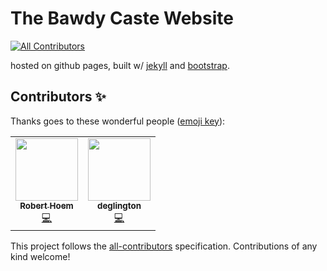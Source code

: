 # The Bawdy Caste Website
<!-- ALL-CONTRIBUTORS-BADGE:START - Do not remove or modify this section -->
[![All Contributors](https://img.shields.io/badge/all_contributors-2-orange.svg?style=flat-square)](#contributors-)
<!-- ALL-CONTRIBUTORS-BADGE:END -->

hosted on github pages, built w/ [jekyll](https://jekyllrb.com/) and [bootstrap](https://getbootstrap.com).


## Contributors ✨

Thanks goes to these wonderful people ([emoji key](https://allcontributors.org/docs/en/emoji-key)):

<!-- ALL-CONTRIBUTORS-LIST:START - Do not remove or modify this section -->
<!-- prettier-ignore-start -->
<!-- markdownlint-disable -->
<table>
  <tr>
    <td align="center"><a href="https://github.com/rhoem1"><img src="https://avatars.githubusercontent.com/u/3144597?v=4?s=100" width="100px;" alt=""/><br /><sub><b>Robert Hoem</b></sub></a><br /><a href="https://github.com/bawdycaste/bawdycaste.com/commits?author=rhoem1" title="Code">💻</a></td>
    <td align="center"><a href="https://github.com/deglington"><img src="https://avatars.githubusercontent.com/u/17172392?v=4?s=100" width="100px;" alt=""/><br /><sub><b>deglington</b></sub></a><br /><a href="https://github.com/bawdycaste/bawdycaste.com/commits?author=deglington" title="Code">💻</a></td>
  </tr>
</table>

<!-- markdownlint-restore -->
<!-- prettier-ignore-end -->

<!-- ALL-CONTRIBUTORS-LIST:END -->

This project follows the [all-contributors](https://github.com/all-contributors/all-contributors) specification. Contributions of any kind welcome!